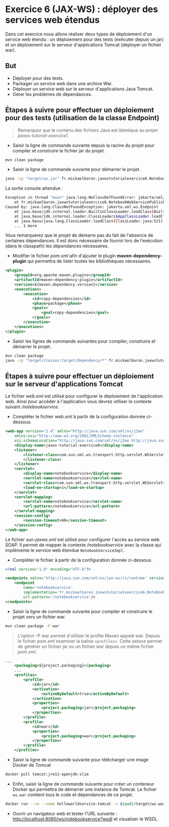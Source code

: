 # Exercice 6 (JAX-WS) : déployer des services web étendus

Dans cet exercice nous allons réaliser deux types de déploiement d'un service web étendu : un déploiement pour des tests (exécuter depuis un jar) et un déploiement sur le serveur d'applications Tomcat (déployer un fichier war).

## But

- Déployer pour des tests.
- Packager un service web dans une archive War.
- Déployer un service web sur le serveur d'applications Java Tomcat.
- Gérer les problèmes de dépendances.

## Étapes à suivre pour effectuer un déploiement pour des tests (utilisation de la classe Endpoint)

> Remarquez que le contenu des fichiers Java est identique au projet _jaxws-tutorial-exercice1_.

- Saisir la ligne de commande suivante depuis la racine du projet pour compiler et construire le fichier jar du projet.

```bash
mvn clean package
```

- Saisir la ligne de commande suivante pour démarrer le projet.

```bash
java -cp "target/ws.jar" fr.mickaelbaron.jaxwstutorialexercice6.NotebookWebServicePublisher
```

La sortie console attendue :

```bash
Exception in thread "main" java.lang.NoClassDefFoundError: jakarta/xml/ws/Endpoint
    at fr.mickaelbaron.jaxwstutorialexercice6.NotebookWebServicePublisher.main(NotebookWebServicePublisher.java:10)
Caused by: java.lang.ClassNotFoundException: jakarta.xml.ws.Endpoint
    at java.base/jdk.internal.loader.BuiltinClassLoader.loadClass(BuiltinClassLoader.java:583)
    at java.base/jdk.internal.loader.ClassLoaders$AppClassLoader.loadClass(ClassLoaders.java:178)
    at java.base/java.lang.ClassLoader.loadClass(ClassLoader.java:521)
    ... 1 more
```

Vous remarquerez que le projet de démarre pas du fait de l'absence de certaines dépendances. Il est donc nécessaire de fournir lors de l'exécution (dans le classpath) les dépendances nécessaires.

- Modifier le fichier _pom.xml_ afin d'ajouter le plugin **maven-dependency-plugin** qui permettra de lister toutes les bibliothèques nécessaires.

```xml
<plugin>
    <groupId>org.apache.maven.plugins</groupId>
    <artifactId>maven-dependency-plugin</artifactId>
    <version>${maven.dependency.version}</version>
    <executions>
        <execution>
            <id>copy-dependencies</id>
            <phase>package</phase>
            <goals>
                <goal>copy-dependencies</goal>
            </goals>
        </execution>
    </executions>
</plugin>
```

- Saisir les lignes de commande suivantes pour compiler, construire et démarrer le projet.

```bash
mvn clean package
java -cp "target/classes:target/dependency/*" fr.mickaelbaron.jaxwstutorialexercice6.NotebookWebServicePublisher
```

## Étapes à suivre pour effectuer un déploiement sur le serveur d'applications Tomcat

Le fichier _web.xml_ est utilisé pour configurer le déploiement de l'application web. Ainsi pour accéder à l'application vous devrez utiliser le contexte suivant _/notebookservice_.

- Compléter le fichier _web.xml_ à partir de la configuration donnée ci-dessous.

```xml
<web-app version="2.4" xmlns="http://java.sun.com/xml/ns/j2ee"
    xmlns:xsi="http://www.w3.org/2001/XMLSchema-instance"
    xsi:schemaLocation="http://java.sun.com/xml/ns/j2ee http://java.sun.com/xml/ns/j2ee/web-app_2_4.xsd">
    <display-name>jaxws-tutorial-exercice6</display-name>
    <listener>
        <listener-class>com.sun.xml.ws.transport.http.servlet.WSServletContextListener
        </listener-class>
    </listener>
    <servlet>
        <display-name>notebookservice</display-name>
        <servlet-name>notebookservice</servlet-name>
        <servlet-class>com.sun.xml.ws.transport.http.servlet.WSServlet</servlet-class>
        <load-on-startup>1</load-on-startup>
    </servlet>
    <servlet-mapping>
        <servlet-name>notebookservice</servlet-name>
        <url-pattern>/notebookservice</url-pattern>
    </servlet-mapping>
    <session-config>
        <session-timeout>60</session-timeout>
    </session-config>
</web-app>
```

Le fichier _sun-jaxws.xml_ est utilisé pour configurer l'accès au service web SOAP. Il permet de mapper le contexte _/notebookservice_ avec la classe qui implémente le service web étendue `NotebookServiceImpl`.

- Compléter le fichier à partir de la configuration donnée ci-dessous.

```xml
<?xml version="1.0" encoding="UTF-8"?>

<endpoints xmlns='http://java.sun.com/xml/ns/jax-ws/ri/runtime' version='2.0'>
    <endpoint
        name='notebookservice'
        implementation='fr.mickaelbaron.jaxwstutorialexercice6.NotebookServiceImpl'
        url-pattern='/notebookservice'/>
</endpoints>
```

- Saisir la ligne de commande suivante pour compiler et construire le projet vers un fichier war.

```bash
mvn clean package -P war
```

> L'option -P war permet d'utiliser le profile Maven appelé war. Depuis le fichier _pom.xml_ examiner la balise `<profiles>`. Cette astuce permet de générer un fichier jar ou un fichier war depuis un même fichier _pom.xml_.

```xml
...
    <packaging>${project.packaging}</packaging>
    ...
    <profiles>
        <profile>
            <id>jar</id>
            <activation>
                <activeByDefault>true</activeByDefault>
            </activation>
            <properties>
                <project.packaging>jar</project.packaging>
            </properties>
        </profile>
        <profile>
            <id>war</id>
            <properties>
                <project.packaging>war</project.packaging>
            </properties>
        </profile>
    </profiles>
```

- Saisir la ligne de commande suivante pour télécharger une image Docker de Tomcat

```bash
docker pull tomcat:jre11-openjdk-slim
```

- Enfin, saisir la ligne de commande suivante pour créer un conteneur Docker qui permettra de démarrer une instance de Tomcat. Le fichier `ws.war` contient tous le code et dépendances de ce projet.

```bash
docker run --rm --name helloworldservice-tomcat -v $(pwd)/target/ws.war:/usr/local/tomcat/webapps/ws.war -it -p 8080:8080 tomcat:jre11-openjdk-slim
```

- Ouvrir un navigateur web et tester l'URL suivante : <http://localhost:8080/ws/notebookservice?wsdl> et visualiser le WSDL.
